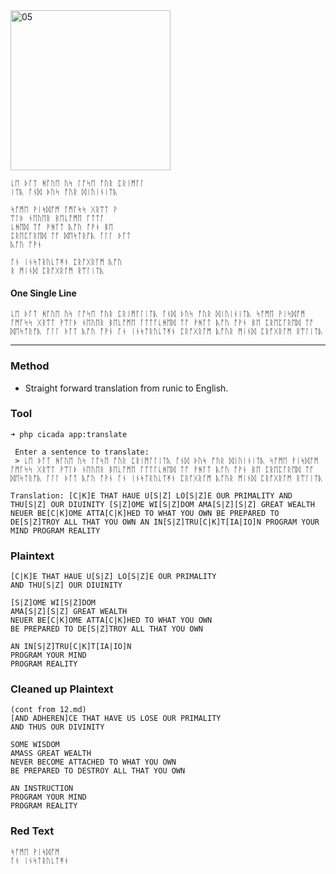 <img src="https://github.com/iBotPeaches/cicada_3301/raw/master/liber_primus/13.jpg" width="256" alt="05">

```
ᚳᛖ ᚦᚪᛏ ᚻᚪᚢᛖ ᚢᛋ ᛚᚩᛋᛖ ᚩᚢᚱ ᛈᚱᛁᛗᚪᛚ
ᛁᛏᚣ ᚪᚾᛞ ᚦᚢᛋ ᚩᚢᚱ ᛞᛁᚢᛁᚾᛁᛏᚣ

ᛋᚩᛗᛖ ᚹᛁᛋᛞᚩᛗ ᚪᛗᚪᛋᛋ ᚷᚱᛠᛏ ᚹ
ᛠᛚᚦ ᚾᛖᚢᛖᚱ ᛒᛖᚳᚩᛗᛖ ᚪᛏᛏᚪ
ᚳᚻᛖᛞ ᛏᚩ ᚹᚻᚪᛏ ᚣᚩᚢ ᚩᚹᚾ ᛒᛖ
ᛈᚱᛖᛈᚪᚱᛖᛞ ᛏᚩ ᛞᛖᛋᛏᚱᚩᚣ ᚪᛚᛚ ᚦᚪᛏ
ᚣᚩᚢ ᚩᚹᚾ

ᚪᚾ ᛁᚾᛋᛏᚱᚢᚳᛏᛡᚾ ᛈᚱᚩᚷᚱᚪᛗ ᚣᚩᚢ
ᚱ ᛗᛁᚾᛞ ᛈᚱᚩᚷᚱᚪᛗ ᚱᛠᛚᛁᛏᚣ
```

#### One Single Line

```
ᚳᛖ ᚦᚪᛏ ᚻᚪᚢᛖ ᚢᛋ ᛚᚩᛋᛖ ᚩᚢᚱ ᛈᚱᛁᛗᚪᛚᛁᛏᚣ ᚪᚾᛞ ᚦᚢᛋ ᚩᚢᚱ ᛞᛁᚢᛁᚾᛁᛏᚣ ᛋᚩᛗᛖ ᚹᛁᛋᛞᚩᛗ ᚪᛗᚪᛋᛋ ᚷᚱᛠᛏ ᚹᛠᛚᚦ ᚾᛖᚢᛖᚱ ᛒᛖᚳᚩᛗᛖ ᚪᛏᛏᚪᚳᚻᛖᛞ ᛏᚩ ᚹᚻᚪᛏ ᚣᚩᚢ ᚩᚹᚾ ᛒᛖ ᛈᚱᛖᛈᚪᚱᛖᛞ ᛏᚩ ᛞᛖᛋᛏᚱᚩᚣ ᚪᛚᛚ ᚦᚪᛏ ᚣᚩᚢ ᚩᚹᚾ ᚪᚾ ᛁᚾᛋᛏᚱᚢᚳᛏᛡᚾ ᛈᚱᚩᚷᚱᚪᛗ ᚣᚩᚢᚱ ᛗᛁᚾᛞ ᛈᚱᚩᚷᚱᚪᛗ ᚱᛠᛚᛁᛏᚣ
```

---

### Method

* Straight forward translation from runic to English.

### Tool

```
➜ php cicada app:translate

 Enter a sentence to translate:
 > ᚳᛖ ᚦᚪᛏ ᚻᚪᚢᛖ ᚢᛋ ᛚᚩᛋᛖ ᚩᚢᚱ ᛈᚱᛁᛗᚪᛚᛁᛏᚣ ᚪᚾᛞ ᚦᚢᛋ ᚩᚢᚱ ᛞᛁᚢᛁᚾᛁᛏᚣ ᛋᚩᛗᛖ ᚹᛁᛋᛞᚩᛗ ᚪᛗᚪᛋᛋ ᚷᚱᛠᛏ ᚹᛠᛚᚦ ᚾᛖᚢᛖᚱ ᛒᛖᚳᚩᛗᛖ ᚪᛏᛏᚪᚳᚻᛖᛞ ᛏᚩ ᚹᚻᚪᛏ ᚣᚩᚢ ᚩᚹᚾ ᛒᛖ ᛈᚱᛖᛈᚪᚱᛖᛞ ᛏᚩ ᛞᛖᛋᛏᚱᚩᚣ ᚪᛚᛚ ᚦᚪᛏ ᚣᚩᚢ ᚩᚹᚾ ᚪᚾ ᛁᚾᛋᛏᚱᚢᚳᛏᛡᚾ ᛈᚱᚩᚷᚱᚪᛗ ᚣᚩᚢᚱ ᛗᛁᚾᛞ ᛈᚱᚩᚷᚱᚪᛗ ᚱᛠᛚᛁᛏᚣ

Translation: [C|K]E THAT HAUE U[S|Z] LO[S|Z]E OUR PRIMALITY AND THU[S|Z] OUR DIUINITY [S|Z]OME WI[S|Z]DOM AMA[S|Z][S|Z] GREAT WEALTH NEUER BE[C|K]OME ATTA[C|K]HED TO WHAT YOU OWN BE PREPARED TO DE[S|Z]TROY ALL THAT YOU OWN AN IN[S|Z]TRU[C|K]T[IA|IO]N PROGRAM YOUR MIND PROGRAM REALITY
```

### Plaintext

```
[C|K]E THAT HAUE U[S|Z] LO[S|Z]E OUR PRIMALITY
AND THU[S|Z] OUR DIUINITY

[S|Z]OME WI[S|Z]DOM
AMA[S|Z][S|Z] GREAT WEALTH
NEUER BE[C|K]OME ATTA[C|K]HED TO WHAT YOU OWN
BE PREPARED TO DE[S|Z]TROY ALL THAT YOU OWN

AN IN[S|Z]TRU[C|K]T[IA|IO]N
PROGRAM YOUR MIND
PROGRAM REALITY
```

### Cleaned up Plaintext

```
(cont from 12.md)
[AND ADHEREN]CE THAT HAVE US LOSE OUR PRIMALITY
AND THUS OUR DIVINITY

SOME WISDOM
AMASS GREAT WEALTH
NEVER BECOME ATTACHED TO WHAT YOU OWN
BE PREPARED TO DESTROY ALL THAT YOU OWN

AN INSTRUCTION
PROGRAM YOUR MIND
PROGRAM REALITY
```

### Red Text

```
ᛋᚩᛗᛖ ᚹᛁᛋᛞᚩᛗ
ᚪᚾ ᛁᚾᛋᛏᚱᚢᚳᛏᛡᚾ
```

